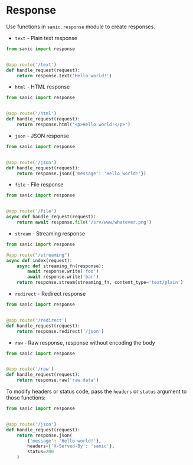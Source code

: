 # Response

Use functions in `sanic.response` module to create responses.

- `text` - Plain text response

```python
from sanic import response


@app.route('/text')
def handle_request(request):
    return response.text('Hello world!')
```

- `html` - HTML response

```python
from sanic import response


@app.route('/html')
def handle_request(request):
    return response.html('<p>Hello world!</p>')
```

- `json` - JSON response


```python
from sanic import response


@app.route('/json')
def handle_request(request):
    return response.json({'message': 'Hello world!'})
```

- `file` - File response

```python
from sanic import response


@app.route('/file')
async def handle_request(request):
    return await response.file('/srv/www/whatever.png')
```

- `stream` - Streaming response

```python
from sanic import response

@app.route("/streaming")
async def index(request):
    async def streaming_fn(response):
        await response.write('foo')
        await response.write('bar')
    return response.stream(streaming_fn, content_type='text/plain')
```

- `redirect` - Redirect response

```python
from sanic import response


@app.route('/redirect')
def handle_request(request):
    return response.redirect('/json')
```

- `raw` - Raw response, response without encoding the body

```python
from sanic import response


@app.route('/raw')
def handle_request(request):
    return response.raw('raw data')
```


To modify headers or status code, pass the `headers` or `status` argument to those functions:

```python
from sanic import response


@app.route('/json')
def handle_request(request):
    return response.json(
        {'message': 'Hello world!'},
        headers={'X-Served-By': 'sanic'},
        status=200
    )
```
